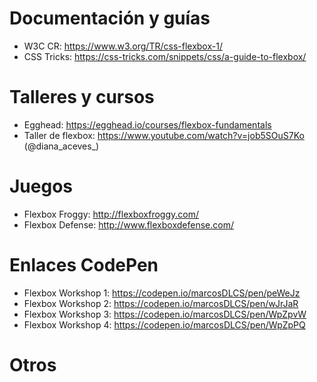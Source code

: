 # Documentación y guías

* W3C CR: https://www.w3.org/TR/css-flexbox-1/
* CSS Tricks: https://css-tricks.com/snippets/css/a-guide-to-flexbox/

# Talleres y cursos

* Egghead: https://egghead.io/courses/flexbox-fundamentals
* Taller de flexbox: https://www.youtube.com/watch?v=job5SOuS7Ko (@diana_aceves_)

# Juegos

* Flexbox Froggy: http://flexboxfroggy.com/
* Flexbox Defense: http://www.flexboxdefense.com/

# Enlaces CodePen

* Flexbox Workshop 1: https://codepen.io/marcosDLCS/pen/peWeJz
* Flexbox Workshop 2: https://codepen.io/marcosDLCS/pen/wJrJaR
* Flexbox Workshop 3: https://codepen.io/marcosDLCS/pen/WpZpvW 
* Flexbox Workshop 4: https://codepen.io/marcosDLCS/pen/WpZpPQ

# Otros
